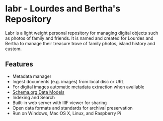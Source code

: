 
# labr - Lourdes and Bertha's Repository

Labr is a light weight personal repository
for managing digital objects such as photos of
family and friends. It is named and created for 
Lourdes and Bertha to manage their treasure trove of
family photos, island history and custom.


## Features

+ Metadata manager
+ Ingest documents (e.g. images) from local disc or URL
+ For digital images automatic metadata extraction when available
+ [Schema.org Data Models](https://schema.org/docs/schemas.html)
+ Indexing and Search
+ Built-in web server with IIIF viewer for sharing
+ Open data formats and standards for archival preservation
+ Run on Windows, Mac OS X, Linux, and Raspberry Pi


